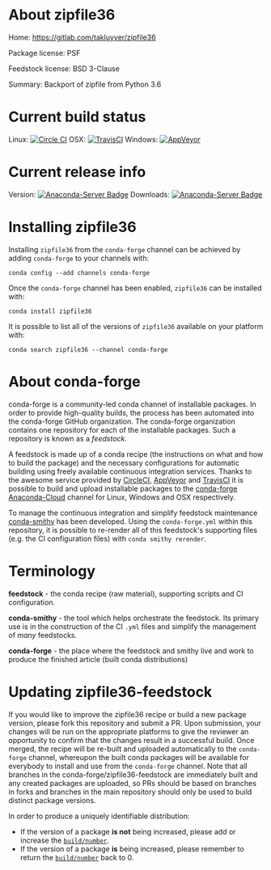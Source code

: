 About zipfile36
===============

Home: https://gitlab.com/takluyver/zipfile36

Package license: PSF

Feedstock license: BSD 3-Clause

Summary: Backport of zipfile from Python 3.6



Current build status
====================

Linux: [![Circle CI](https://circleci.com/gh/conda-forge/zipfile36-feedstock.svg?style=shield)](https://circleci.com/gh/conda-forge/zipfile36-feedstock)
OSX: [![TravisCI](https://travis-ci.org/conda-forge/zipfile36-feedstock.svg?branch=master)](https://travis-ci.org/conda-forge/zipfile36-feedstock)
Windows: [![AppVeyor](https://ci.appveyor.com/api/projects/status/github/conda-forge/zipfile36-feedstock?svg=True)](https://ci.appveyor.com/project/conda-forge/zipfile36-feedstock/branch/master)

Current release info
====================
Version: [![Anaconda-Server Badge](https://anaconda.org/conda-forge/zipfile36/badges/version.svg)](https://anaconda.org/conda-forge/zipfile36)
Downloads: [![Anaconda-Server Badge](https://anaconda.org/conda-forge/zipfile36/badges/downloads.svg)](https://anaconda.org/conda-forge/zipfile36)

Installing zipfile36
====================

Installing `zipfile36` from the `conda-forge` channel can be achieved by adding `conda-forge` to your channels with:

```
conda config --add channels conda-forge
```

Once the `conda-forge` channel has been enabled, `zipfile36` can be installed with:

```
conda install zipfile36
```

It is possible to list all of the versions of `zipfile36` available on your platform with:

```
conda search zipfile36 --channel conda-forge
```


About conda-forge
=================

conda-forge is a community-led conda channel of installable packages.
In order to provide high-quality builds, the process has been automated into the
conda-forge GitHub organization. The conda-forge organization contains one repository
for each of the installable packages. Such a repository is known as a *feedstock*.

A feedstock is made up of a conda recipe (the instructions on what and how to build
the package) and the necessary configurations for automatic building using freely
available continuous integration services. Thanks to the awesome service provided by
[CircleCI](https://circleci.com/), [AppVeyor](http://www.appveyor.com/)
and [TravisCI](https://travis-ci.org/) it is possible to build and upload installable
packages to the [conda-forge](https://anaconda.org/conda-forge)
[Anaconda-Cloud](http://docs.anaconda.org/) channel for Linux, Windows and OSX respectively.

To manage the continuous integration and simplify feedstock maintenance
[conda-smithy](http://github.com/conda-forge/conda-smithy) has been developed.
Using the ``conda-forge.yml`` within this repository, it is possible to re-render all of
this feedstock's supporting files (e.g. the CI configuration files) with ``conda smithy rerender``.


Terminology
===========

**feedstock** - the conda recipe (raw material), supporting scripts and CI configuration.

**conda-smithy** - the tool which helps orchestrate the feedstock.
                   Its primary use is in the construction of the CI ``.yml`` files
                   and simplify the management of *many* feedstocks.

**conda-forge** - the place where the feedstock and smithy live and work to
                  produce the finished article (built conda distributions)


Updating zipfile36-feedstock
============================

If you would like to improve the zipfile36 recipe or build a new
package version, please fork this repository and submit a PR. Upon submission,
your changes will be run on the appropriate platforms to give the reviewer an
opportunity to confirm that the changes result in a successful build. Once
merged, the recipe will be re-built and uploaded automatically to the
`conda-forge` channel, whereupon the built conda packages will be available for
everybody to install and use from the `conda-forge` channel.
Note that all branches in the conda-forge/zipfile36-feedstock are
immediately built and any created packages are uploaded, so PRs should be based
on branches in forks and branches in the main repository should only be used to
build distinct package versions.

In order to produce a uniquely identifiable distribution:
 * If the version of a package **is not** being increased, please add or increase
   the [``build/number``](http://conda.pydata.org/docs/building/meta-yaml.html#build-number-and-string).
 * If the version of a package **is** being increased, please remember to return
   the [``build/number``](http://conda.pydata.org/docs/building/meta-yaml.html#build-number-and-string)
   back to 0.
